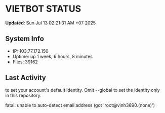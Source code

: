 # VIETBOT STATUS
**Updated**: Sun Jul 13 02:21:31 AM +07 2025

## System Info
- IP: 103.77.172.150
- Uptime: up 1 week, 6 hours, 8 minutes
- Files: 39162

## Last Activity

to set your account's default identity.
Omit --global to set the identity only in this repository.

fatal: unable to auto-detect email address (got 'root@vinh3690.(none)')
